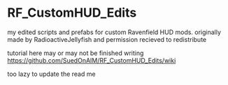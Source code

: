 # RF_CustomHUD_Edits
my edited scripts and prefabs for custom Ravenfield HUD mods. originally made by RadioactiveJellyfish and permission recieved to redistribute

tutorial here may or may not be finished writing
https://github.com/SuedOnAIM/RF_CustomHUD_Edits/wiki

too lazy to update the read me
